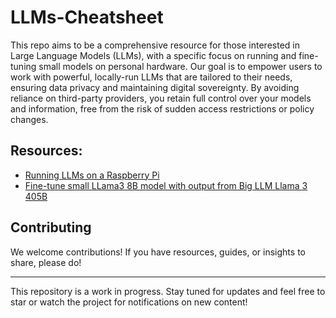 # LLMs-Cheatsheet

This repo aims to be a comprehensive resource for those interested in Large Language Models (LLMs), with a specific focus on running and fine-tuning small models on personal hardware. Our goal is to empower users to work with powerful, locally-run LLMs that are tailored to their needs, ensuring data privacy and maintaining digital sovereignty. By avoiding reliance on third-party providers, you retain full control over your models and information, free from the risk of sudden access restrictions or policy changes.

## Resources:

- [Running LLMs on a Raspberry Pi](./run-llm-on-raspberry-pi.md)
- [Fine-tune small LLama3 8B model with output from Big LLM Llama 3 405B](./fine-tune-llama3-8b-with-llama3-405b.md)

## Contributing

We welcome contributions! If you have resources, guides, or insights to share, please do!

---

This repository is a work in progress. Stay tuned for updates and feel free to star or watch the project for notifications on new content!

